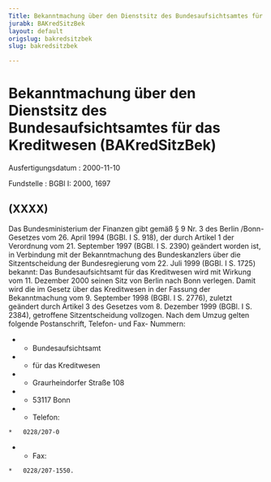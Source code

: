 ```yaml
---
Title: Bekanntmachung über den Dienstsitz des Bundesaufsichtsamtes für das Kreditwesen
jurabk: BAKredSitzBek
layout: default
origslug: bakredsitzbek
slug: bakredsitzbek

---
```


# Bekanntmachung über den Dienstsitz des Bundesaufsichtsamtes für das Kreditwesen (BAKredSitzBek)

Ausfertigungsdatum
:   2000-11-10

Fundstelle
:   BGBl I: 2000, 1697

## (XXXX)

Das Bundesministerium der Finanzen gibt gemäß § 9 Nr. 3 des Berlin
/Bonn-Gesetzes vom 26. April 1994 (BGBl. I S. 918), der durch Artikel
1 der Verordnung vom 21. September 1997 (BGBl. I S. 2390) geändert
worden ist, in Verbindung mit der Bekanntmachung des Bundeskanzlers
über die Sitzentscheidung der Bundesregierung vom 22. Juli 1999 (BGBl.
I S. 1725) bekannt:
Das Bundesaufsichtsamt für das Kreditwesen wird mit Wirkung vom 11.
Dezember 2000 seinen Sitz von Berlin nach Bonn verlegen. Damit wird
die im Gesetz über das Kreditwesen in der Fassung der Bekanntmachung
vom 9. September 1998 (BGBl. I S. 2776), zuletzt geändert durch
Artikel 3 des Gesetzes vom 8. Dezember 1999 (BGBl. I S. 2384),
getroffene Sitzentscheidung vollzogen.
Nach dem Umzug gelten folgende Postanschrift, Telefon- und Fax-
Nummern:

*    *   Bundesaufsichtsamt


*    *   für das Kreditwesen


*    *   Graurheindorfer Straße 108


*    *   53117 Bonn


*    *   Telefon:

    *   0228/207-0


*    *   Fax:

    *   0228/207-1550.




